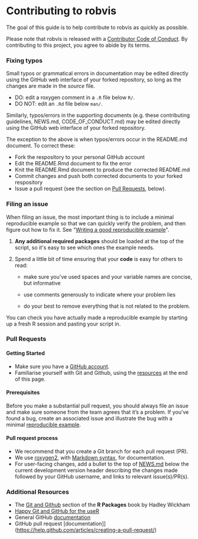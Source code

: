 # Contributing to robvis

The goal of this guide is to help contribute to robvis as quickly as possible.

Please note that robvis is released with a [Contributor Code of Conduct](CODE_OF_CONDUCT.md). By  contributing to this project, you agree to abide by its terms.


### Fixing typos
Small typos or grammatical errors in documentation may be edited directly using the GitHub web interface of your forked repository, so long as the changes are made in the _source_ file.

*  DO: edit a roxygen comment in a `.R` file below `R/`.
*  DO NOT: edit an `.Rd` file below `man/`.

Similarly, typos/errors in the supporting documents (e.g. these contributing guidelines, NEWS.md, CODE_OF_CONDUCT.md) may be edited directly using the GitHub web interface of your forked repository.

The exception to the above is when typos/errors occur in the README.md document. To correct these:

  * Fork the respository to your personal GitHub account
  * Edit the README.Rmd document to fix the error
  * Knit the README.Rmd document to produce the corrected README.md
  * Commit changes and push both corrected documents to your forked respository
  * Issue a pull request (see the section on [Pull Requests](#pull-requests), below).
  

### Filing an issue

When filing an issue, the most important thing is to include a minimal 
reproducible example so that we can quickly verify the problem, and then figure 
out how to fix it. See "[Writing a good reproducible example](https://reprex.tidyverse.org/articles/reprex-dos-and-donts.html)".


1.  **Any additional required packages** should be loaded at the top of the script, so it's easy to
    see which ones the example needs.
  
2.  Spend a little bit of time ensuring that your **code** is easy for others to
    read:
  
    * make sure you've used spaces and your variable names are concise, but
      informative
  
    * use comments generously to indicate where your problem lies
  
    * do your best to remove everything that is not related to the problem.  

You can check you have actually made a reproducible example by starting up a 
fresh R session and pasting your script in.


### Pull Requests

#### Getting Started
* Make sure you have a [GitHub account](https://github.com/signup/free).
* Familiarise yourself with Git and Github, using the [resources](#additional-resources) at the end of this page.

#### Prerequisites
Before you make a substantial pull request, you should always file an issue and
make sure someone from the team agrees that it’s a problem. If you’ve found a
bug, create an associated issue and illustrate the bug with a minimal 
[reproducible example](https://reprex.tidyverse.org/articles/reprex-dos-and-donts.html).

#### Pull request process
*  We recommend that you create a Git branch for each pull request (PR).  
*  We use [roxygen2](https://cran.r-project.org/package=roxygen2), with
[Markdown syntax](https://cran.r-project.org/web/packages/roxygen2/vignettes/markdown.html), 
for documentation.  
*  For user-facing changes, add a bullet to the top of [NEWS.md](NEWS.md) below the current
development version header describing the changes made followed by your GitHub
username, and links to relevant issue(s)/PR(s).

### Additional Resources

  * The [Git and Github](http://r-pkgs.had.co.nz/git.html) section of the __R Packages__ book by Hadley Wickham
  * [Happy Git and GitHub for the useR](https://happygitwithr.com/)
  * General GitHub [documentation](https://help.github.com/)
  * GitHub pull request [documentation]](https://help.github.com/articles/creating-a-pull-request/)







